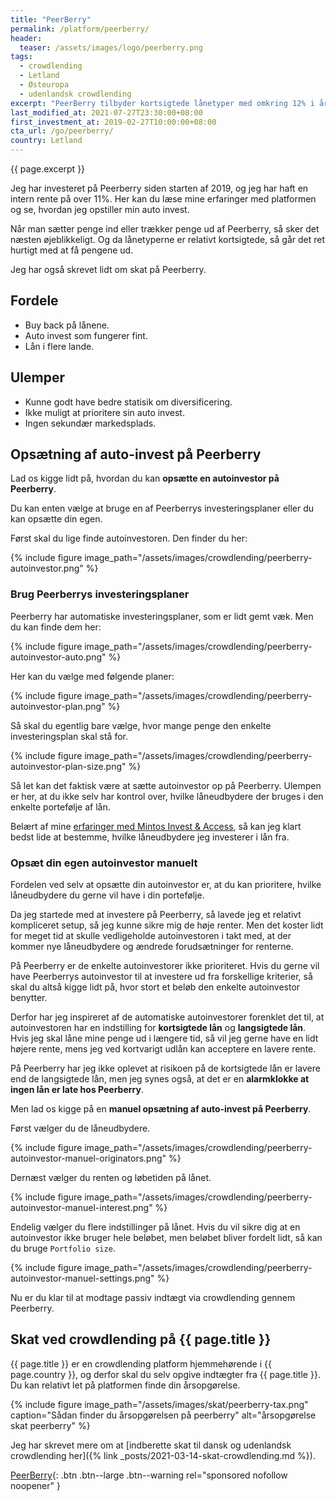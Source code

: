 ```yaml
---
title: "PeerBerry"
permalink: /platform/peerberry/
header:
  teaser: /assets/images/logo/peerberry.png
tags:
  - crowdlending
  - Letland
  - Østeuropa
  - udenlandsk crowdlending
excerpt: "PeerBerry tilbyder kortsigtede lånetyper med omkring 12% i årligt afkast og buy back garanti. Alternativ til Mintos."
last_modified_at: 2021-07-27T23:30:00+08:00
first_investment_at: 2019-02-27T10:00:00+08:00
cta_url: /go/peerberry/
country: Letland
---
```


{{ page.excerpt }}

Jeg har investeret på Peerberry siden starten af 2019, og jeg har haft en intern rente på over 11%. Her kan du læse mine erfaringer med platformen og se, hvordan jeg opstiller min auto invest.

Når man sætter penge ind eller trækker penge ud af Peerberry, så sker det næsten øjeblikkeligt. Og da lånetyperne er relativt kortsigtede, så går det ret hurtigt med at få pengene ud.

Jeg har også skrevet lidt om skat på Peerberry.

## Fordele

- Buy back på lånene.
- Auto invest som fungerer fint.
- Lån i flere lande.

## Ulemper

- Kunne godt have bedre statisik om diversificering.
- Ikke muligt at prioritere sin auto invest.
- Ingen sekundær markedsplads.

## Opsætning af auto-invest på Peerberry

Lad os kigge lidt på, hvordan du kan **opsætte en autoinvestor på Peerberry**.

Du kan enten vælge at bruge en af Peerberrys investeringsplaner eller du kan opsætte din egen.

Først skal du lige finde autoinvestoren. Den finder du her:

{% include figure image_path="/assets/images/crowdlending/peerberry-autoinvestor.png" %}

### Brug Peerberrys investeringsplaner

Peerberry har automatiske investeringsplaner, som er lidt gemt væk. Men du kan finde dem her:

{% include figure image_path="/assets/images/crowdlending/peerberry-autoinvestor-auto.png" %}

Her kan du vælge med følgende planer:

{% include figure image_path="/assets/images/crowdlending/peerberry-autoinvestor-plan.png" %}

Så skal du egentlig bare vælge, hvor mange penge den enkelte investeringsplan skal stå for.

{% include figure image_path="/assets/images/crowdlending/peerberry-autoinvestor-plan-size.png" %}

Så let kan det faktisk være at sætte autoinvestor op på Peerberry. Ulempen er her, at du ikke selv har kontrol over, hvilke låneudbydere der bruges i den enkelte portefølje af lån.

Belært af mine [erfaringer med Mintos Invest & Access](/platform/mintos/), så kan jeg klart bedst lide at bestemme, hvilke låneudbydere jeg investerer i lån fra.

### Opsæt din egen autoinvestor manuelt

Fordelen ved selv at opsætte din autoinvestor er, at du kan prioritere, hvilke låneudbydere du gerne vil have i din portefølje.

Da jeg startede med at investere på Peerberry, så lavede jeg et relativt kompliceret setup, så jeg kunne sikre mig de høje renter. Men det koster lidt for meget tid at skulle vedligeholde autoinvestoren i takt med, at der kommer nye låneudbydere og ændrede forudsætninger for renterne.

På Peerberry er de enkelte autoinvestorer ikke prioriteret. Hvis du gerne vil have Peerberrys autoinvestor til at investere ud fra forskellige kriterier, så skal du altså kigge lidt på, hvor stort et beløb den enkelte autoinvestor benytter.

Derfor har jeg inspireret af de automatiske autoinvestorer forenklet det til, at autoinvestoren har en indstilling for **kortsigtede lån** og **langsigtede lån**. Hvis jeg skal låne mine penge ud i længere tid, så vil jeg gerne have en lidt højere rente, mens jeg ved kortvarigt udlån kan acceptere en lavere rente.

På Peerberry har jeg ikke oplevet at risikoen på de kortsigtede lån er lavere end de langsigtede lån, men jeg synes også, at det er en **alarmklokke at ingen lån er late hos Peerberry**.

Men lad os kigge på en **manuel opsætning af auto-invest på Peerberry**.

Først vælger du de låneudbydere.

{% include figure image_path="/assets/images/crowdlending/peerberry-autoinvestor-manuel-originators.png" %}

Dernæst vælger du renten og løbetiden på lånet.

{% include figure image_path="/assets/images/crowdlending/peerberry-autoinvestor-manuel-interest.png" %}

Endelig vælger du flere indstillinger på lånet. Hvis du vil sikre dig at en autoinvestor ikke bruger hele beløbet, men beløbet bliver fordelt lidt, så kan du bruge `Portfolio size`.

{% include figure image_path="/assets/images/crowdlending/peerberry-autoinvestor-manuel-settings.png" %}

Nu er du klar til at modtage passiv indtægt via crowdlending gennem Peerberry.

## Skat ved crowdlending på {{ page.title }}

{{ page.title }} er en crowdlending platform hjemmehørende i {{ page.country }}, og derfor skal du selv opgive indtægter fra {{ page.title }}. Du kan relativt let på platformen finde din årsopgørelse.

{% include figure image_path="/assets/images/skat/peerberry-tax.png" caption="Sådan finder du årsopgørelsen på peerberry" alt="årsopgørelse skat peerberry" %}

Jeg har skrevet mere om at [indberette skat til dansk og udenlandsk crowdlending her]({% link _posts/2021-03-14-skat-crowdlending.md %}).

[PeerBerry](/go/peerberry/){: .btn .btn--large .btn--warning rel="sponsored nofollow noopener" }

